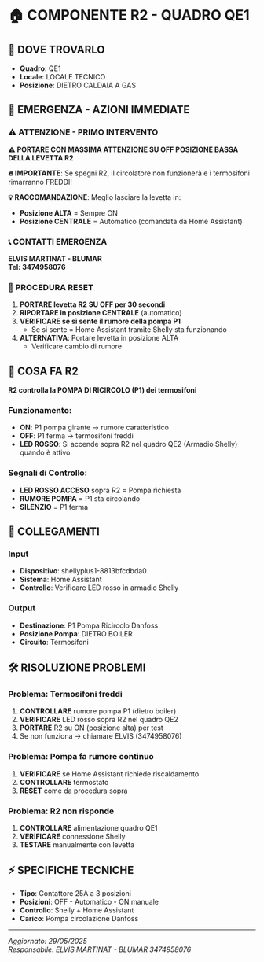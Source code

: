 # 🏠 COMPONENTE R2 - QUADRO QE1

## 📍 DOVE TROVARLO
- **Quadro**: QE1
- **Locale**: LOCALE TECNICO  
- **Posizione**: DIETRO CALDAIA A GAS

## 🚨 EMERGENZA - AZIONI IMMEDIATE

### ⚠️ ATTENZIONE - PRIMO INTERVENTO
**⚠️ PORTARE CON MASSIMA ATTENZIONE SU OFF POSIZIONE BASSA DELLA LEVETTA R2**

**🔥 IMPORTANTE**: Se spegni R2, il circolatore non funzionerà e i termosifoni rimarranno FREDDI!

**💡 RACCOMANDAZIONE**: Meglio lasciare la levetta in:
- **Posizione ALTA** = Sempre ON
- **Posizione CENTRALE** = Automatico (comandata da Home Assistant)

### 📞 CONTATTI EMERGENZA
**ELVIS MARTINAT - BLUMAR**  
**Tel: 3474958076**

### 🔄 PROCEDURA RESET
1. **PORTARE levetta R2 SU OFF per 30 secondi**
2. **RIPORTARE in posizione CENTRALE** (automatico)
3. **VERIFICARE se si sente il rumore della pompa P1**
   - Se si sente = Home Assistant tramite Shelly sta funzionando
4. **ALTERNATIVA**: Portare levetta in posizione ALTA
   - Verificare cambio di rumore

## 🔴 COSA FA R2
**R2 controlla la POMPA DI RICIRCOLO (P1) dei termosifoni**

### Funzionamento:
- **ON**: P1 pompa girante → rumore caratteristico
- **OFF**: P1 ferma → termosifoni freddi
- **LED ROSSO**: Si accende sopra R2 nel quadro QE2 (Armadio Shelly) quando è attivo

### Segnali di Controllo:
- **LED ROSSO ACCESO** sopra R2 = Pompa richiesta
- **RUMORE POMPA** = P1 sta circolando
- **SILENZIO** = P1 ferma

## 🔌 COLLEGAMENTI
### Input
- **Dispositivo**: shellyplus1-8813bfcdbda0
- **Sistema**: Home Assistant
- **Controllo**: Verificare LED rosso in armadio Shelly

### Output  
- **Destinazione**: P1 Pompa Ricircolo Danfoss
- **Posizione Pompa**: DIETRO BOILER
- **Circuito**: Termosifoni

## 🛠️ RISOLUZIONE PROBLEMI

### Problema: Termosifoni freddi
1. **CONTROLLARE** rumore pompa P1 (dietro boiler)
2. **VERIFICARE** LED rosso sopra R2 nel quadro QE2
3. **PORTARE** R2 su ON (posizione alta) per test
4. Se non funziona → chiamare ELVIS (3474958076)

### Problema: Pompa fa rumore continuo
1. **VERIFICARE** se Home Assistant richiede riscaldamento
2. **CONTROLLARE** termostato
3. **RESET** come da procedura sopra

### Problema: R2 non risponde
1. **CONTROLLARE** alimentazione quadro QE1
2. **VERIFICARE** connessione Shelly
3. **TESTARE** manualmente con levetta

## ⚡ SPECIFICHE TECNICHE
- **Tipo**: Contattore 25A a 3 posizioni
- **Posizioni**: OFF - Automatico - ON manuale  
- **Controllo**: Shelly + Home Assistant
- **Carico**: Pompa circolazione Danfoss

---
*Aggiornato: 29/05/2025*  
*Responsabile: ELVIS MARTINAT - BLUMAR 3474958076*
